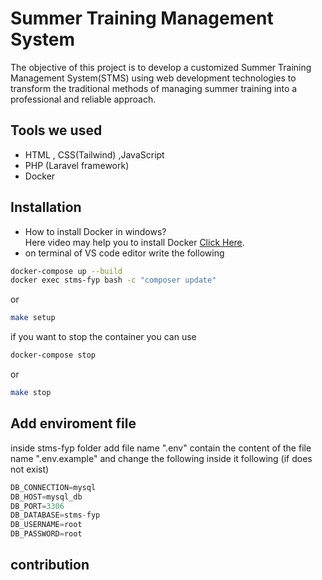 # Summer Training Management System

The objective of this project is to develop a customized Summer Training Management System(STMS) using web development technologies to transform the traditional methods of managing summer training into a professional and reliable approach.

## Tools we used 
- HTML , CSS(Tailwind) ,JavaScript
- PHP (Laravel framework)
- Docker 

## Installation
- How to install Docker in windows? \
Here video may help you to install Docker [Click Here](https://youtu.be/5nX8U8Fz5S0?si=SOsXhYcykGWq-tp-).
- on terminal of VS code editor write the following
```bash
docker-compose up --build
docker exec stms-fyp bash -c "composer update"
```
or
```bash
make setup
```
if you want to stop the container you can use 
```bash
docker-compose stop
```
or
```bash
make stop
```

## Add enviroment file 

inside stms-fyp folder add file name ".env" contain the content of the file name ".env.example" and change the following inside it  following (if does not exist)

```python
DB_CONNECTION=mysql
DB_HOST=mysql_db
DB_PORT=3306
DB_DATABASE=stms-fyp
DB_USERNAME=root
DB_PASSWORD=root

```
## contribution
